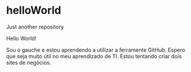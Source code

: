 # helloWorld
Just another repository

Hello World!

Sou o gauche e estou aprendendo a utilizar a ferramente GitHub.
Espero que seja muito útil no meu aprendizado de TI.
Estou tentando criar dois sites de negócios.
